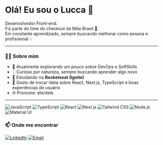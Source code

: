 <h1>Olá! Eu sou o Lucca 👋</h1>

<p>
  Desenvolvedor Front-end. <br>
  Fiz parte do time do checkout da Nike Brasil 🏃. <br>
  Em constante aprendizado, sempre buscando melhorar como pessoa e profissional 💡
</p>

---

### 🧑‍💻 Sobre mim

- 🔭 Atualmente explorando um pouco sobre DevOps e SoftSkills  
- 💡 Curioso por natureza, sempre buscando aprender algo novo  
- 🚀 Estudando na <strong>Rocketseat (Ignite)</strong>  
- 💬 Gosto de trocar ideia sobre React, Next.js, TypeScript e boas experiências de usuário  
- 🤓 Pronome: ele/dele  

---

![JavaScript](https://img.shields.io/badge/-JavaScript-F7DF1E?style=flat-square&logo=javascript&logoColor=black)
![TypeScript](https://img.shields.io/badge/-TypeScript-3178C6?style=flat-square&logo=typescript&logoColor=white)
![React](https://img.shields.io/badge/-React-20232A?style=flat-square&logo=react)
![Next.js](https://img.shields.io/badge/-Next.js-000?style=flat-square&logo=next.js)
![Tailwind CSS](https://img.shields.io/badge/-Tailwind%20CSS-38B2AC?style=flat-square&logo=tailwind-css)
![Node.js](https://img.shields.io/badge/-Node.js-339933?style=flat-square&logo=node.js)
![Material UI](https://img.shields.io/badge/-MUI-007FFF?style=flat-square&logo=mui)



### 📫 Onde me encontrar

[![LinkedIn](https://img.shields.io/badge/-LinkedIn-blue?style=flat-square&logo=linkedin)](https://www.linkedin.com/in/lucca-souza-31a2b2197/)
[![Email](https://img.shields.io/badge/-Email-333333?style=flat-square&logo=gmail)](mailto:luccacssz@gmail.com)


